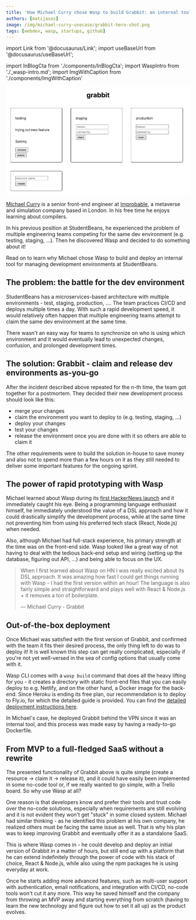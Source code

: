 ```yaml
---
title: 'How Michael Curry chose Wasp to build Grabbit: an internal tool for managing dev resources at StudentBeans'
authors: [matijasos]
image: /img/michael-curry-usecase/grabbit-hero-shot.png
tags: [webdev, wasp, startups, github]
---
```


import Link from '@docusaurus/Link';
import useBaseUrl from '@docusaurus/useBaseUrl';

import InBlogCta from './components/InBlogCta';
import WaspIntro from './_wasp-intro.md';
import ImgWithCaption from './components/ImgWithCaption'


![grabbit hero shot](../static/img/michael-curry-usecase/grabbit-hero-shot.png)

[Michael Curry](https://github.com/cursorial) is a senior front-end engineer at [Improbable](https://www.improbable.io/), a metaverse and simulation company based in London. In his free time he enjoys learning about compilers.

In his previous position at StudentBeans, he experienced the problem of multiple engineering teams competing for the same dev environment (e.g. testing, staging, …). Then he discovered Wasp and decided to do something about it!

Read on to learn why Michael chose Wasp to build and deploy an internal tool for managing development environments at StudentBeans.

<!--truncate-->

## The problem: the battle for the dev environment

StudentBeans has a microservices-based architecture with multiple environments - test, staging, production, …. The team practices CI/CD and deploys multiple times a day. With such a rapid development speed, it would relatively often happen that multiple engineering teams attempt to claim the same dev environment at the same time. 

There wasn't an easy way for teams to synchronize on who is using which environment and it would eventually lead to unexpected changes, confusion, and prolonged development times.

## The solution: Grabbit - claim and release dev environments as-you-go

After the incident described above repeated for the n-th time, the team got together for a postmortem. They decided their new development process should look like this:

- merge your changes
- claim the environment you want to deploy to (e.g. testing, staging, …)
- deploy your changes
- test your changes
- release the environment once you are done with it so others are able to claim it

The other requirements were to build the solution in-house to save money and also not to spend more than a few hours on it as they still needed to deliver some important features for the ongoing sprint.

## The power of rapid prototyping with Wasp

Michael learned about Wasp during its [first HackerNews launch](https://news.ycombinator.com/item?id=26091956) and it immediately caught his eye. Being a programming language enthusiast himself, he immediately understood the value of a DSL approach and how it could drastically simplify the development process, while at the same time not preventing him from using his preferred tech stack (React, Node.js) when needed.

Also, although Michael had full-stack experience, his primary strength at the time was on the front-end side. Wasp looked like a great way of not having to deal with the tedious back-end setup and wiring (setting up the database, figuring out API, …) and being able to focus on the UX.

> When I first learned about Wasp on HN I was really excited about its DSL approach. It was amazing how fast I could get things running with Wasp - I had the first version within an hour! The language is also fairly simple and straightforward and plays well with React & Node.js + it removes a ton of boilerplate.
>
> — Michael Curry - Grabbit

## Out-of-the-box deployment

Once Michael was satisfied with the first version of Grabbit, and confirmed with the team it fits their desired process, the only thing left to do was to deploy it! It is well known this step can get really complicated, especially if you're not yet well-versed in the sea of config options that usually come with it.

Wasp CLI comes with a `wasp build` command that does all the heavy lifting for you - it creates a directory with static front-end files that you can easily deploy to e.g. Netlify, and on the other hand, a Docker image for the back-end. Since Heroku is ending its free plan, our recommendation is to deploy to Fly.io, for which the detailed guide is provided. You can find the [detailed deployment instructions here](https://wasp.sh/docs/deployment/intro).

In Michael's case, he deployed Grabbit behind the VPN since it was an internal tool, and this process was made easy by having a ready-to-go Dockerfile.

## From MVP to a full-fledged SaaS without a rewrite

The presented functionality of Grabbit above is quite simple (create a resource → claim it → release it), and it could have easily been implemented in some no-code tool or, if we really wanted to go simple, with a Trello board. So why use Wasp at all?

One reason is that developers know and prefer their tools and trust code over the no-code solutions, especially when requirements are still evolving and it is not evident they won't get "stuck" in some closed system. Michael had similar thinking - as he identified this problem at his own company, he realized others must be facing the same issue as well. That is why his plan was to keep improving Grabbit and eventually offer it as a standalone SaaS.

This is where Wasp comes in - he could develop and deploy an initial version of Grabbit in a matter of hours, but still end up with a platform that he can extend indefinitely through the power of code with his stack of choice, React & Node.js, while also using the npm packages he is using everyday at work.

Once he starts adding more advanced features, such as multi-user support with authentication, email notifications, and integration with CI/CD, no-code tools won't cut it any more. This way he saved himself and the company from throwing an MVP away and starting everything from scratch (having to learn the new technology and figure out how to set it all up) as the product evolves.
